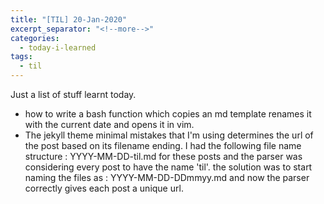 ```yaml
---
title: "[TIL] 20-Jan-2020"
excerpt_separator: "<!--more-->"
categories:
  - today-i-learned
tags:
  - til 
---
```



Just a list of stuff learnt today.

<!--more-->

- how to write a bash function which copies an md template renames it with the current date and opens it in vim.
- The jekyll theme minimal mistakes that I'm using determines the url of the post based on its filename ending. I had the following file name structure : YYYY-MM-DD-til.md for these posts and the parser was considering every post to have the name 'til'. the solution was to start naming the files as : YYYY-MM-DD-DDmmyy.md and now the parser correctly gives each post a unique url.

